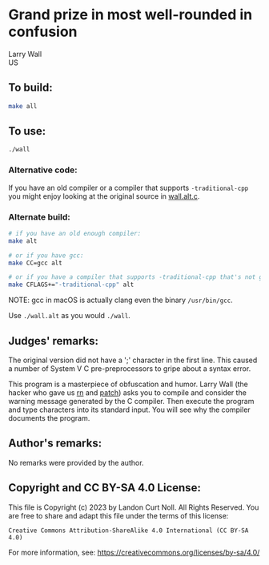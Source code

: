 # Grand prize in most well-rounded in confusion

Larry Wall\
US


## To build:

```sh
make all
```


## To use:

```sh
./wall
```

### Alternative code:

If you have an old compiler or a compiler that supports `-traditional-cpp` you
might enjoy looking at the original source in [wall.alt.c](wall.alt.c).

### Alternate build:

```sh
# if you have an old enough compiler:
make alt

# or if you have gcc:
make CC=gcc alt

# or if you have a compiler that supports -traditional-cpp that's not gcc:
make CFLAGS+="-traditional-cpp" alt
```

NOTE: gcc in macOS is actually clang even the binary `/usr/bin/gcc`.

Use `./wall.alt` as you would `./wall`.


## Judges' remarks:

The original version did not have a ';' character in the first line.
This caused a number of System V C pre-preprocessors to gripe about a
syntax error.

This program is a masterpiece of obfuscation and humor.  Larry Wall (the hacker
who gave us [rn](https://en.wikipedia.org/wiki/Rn_(newsreader)) and
[patch](https://en.wikipedia.org/wiki/Patch_(Unix))) asks you to compile and
consider the warning message generated by the C compiler.  Then execute the
program and type characters into its standard input.  You will see why the
compiler documents the program.


## Author's remarks:

No remarks were provided by the author.


## Copyright and CC BY-SA 4.0 License:

This file is Copyright (c) 2023 by Landon Curt Noll.  All Rights Reserved.
You are free to share and adapt this file under the terms of this license:

    Creative Commons Attribution-ShareAlike 4.0 International (CC BY-SA 4.0)

For more information, see: https://creativecommons.org/licenses/by-sa/4.0/

